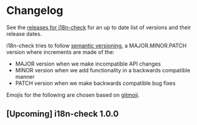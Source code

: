 # Changelog

See the [releases for i18n-check](https://github.com/activist-org/i18n-check/releases) for an up to date list of versions and their release dates.

i18n-check tries to follow [semantic versioning](https://semver.org/), a MAJOR.MINOR.PATCH version where increments are made of the:

- MAJOR version when we make incompatible API changes
- MINOR version when we add functionality in a backwards compatible manner
- PATCH version when we make backwards compatible bug fixes

Emojis for the following are chosen based on [gitmoji](https://gitmoji.dev/).

## [Upcoming] i18n-check 1.0.0
